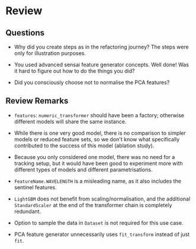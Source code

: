 
# Review

## Questions

* Why did you create steps as in the refactoring journey?
  The steps were only for illustration purposes.

* You used advanced sensai feature generator concepts. Well done! 
  Was it hard to figure out how to do the things you did?

* Did you consciously choose not to normalise the PCA features?

## Review Remarks

* `features`: `numeric_transformer` should have been a factory; otherwise
  different models will share the same instance.

* While there is one very good model, there is no comparison to simpler models
  or reduced feature sets, so we don't know what specifically contributed to 
  the success of this model (ablation study).

* Because you only considered one model, there was no need for a tracking setup,
  but it would have been good to experiment more with different types of models 
  and different parametrisations.

* `FeatureName.WAVELENGTH` is a misleading name, as it also includes the 
  sentinel features.

* `LightGBM` does not benefit from scaling/normalisation, and the
  additional `StandardScaler` at the end of the transformer chain is completely
  redundant.

* Option to sample the data in `Dataset` is not required for this use case.

* PCA feature generator unnecessarily uses `fit_transform` instead of just `fit`.